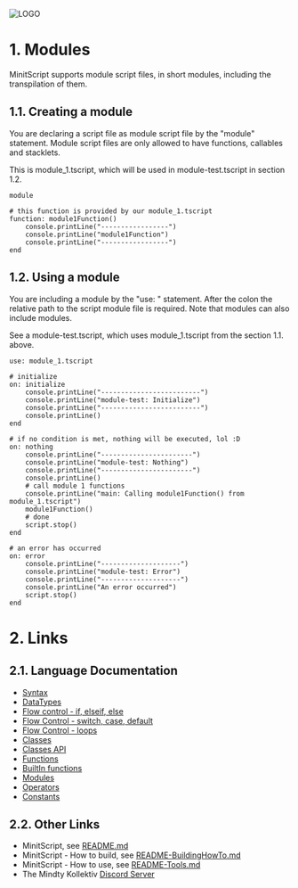 ![LOGO](https://raw.githubusercontent.com/andreasdr/minitscript/master/resources/github/minitscript-logo.png)

# 1. Modules

MinitScript supports module script files, in short modules, including the transpilation of them.

## 1.1. Creating a module

You are declaring a script file as module script file by the "module" statement.
Module script files are only allowed to have functions, callables and stacklets.

This is module_1.tscript, which will be used in module-test.tscript in section 1.2.

```
module

# this function is provided by our module_1.tscript
function: module1Function()
	console.printLine("-----------------")
	console.printLine("module1Function")
	console.printLine("-----------------")
end
```

## 1.2. Using a module

You are including a module by the "use: " statement. After the colon the relative path to the script module file is required.
Note that modules can also include modules.  

See a module-test.tscript, which uses module_1.tscript from the section 1.1. above.

```
use: module_1.tscript

# initialize
on: initialize
	console.printLine("-------------------------")
	console.printLine("module-test: Initialize")
	console.printLine("-------------------------")
	console.printLine()
end

# if no condition is met, nothing will be executed, lol :D
on: nothing
	console.printLine("-----------------------")
	console.printLine("module-test: Nothing")
	console.printLine("-----------------------")
	console.printLine()
	# call module 1 functions
	console.printLine("main: Calling module1Function() from module_1.tscript")
	module1Function()
	# done
	script.stop()
end

# an error has occurred
on: error
	console.printLine("--------------------")
	console.printLine("module-test: Error")
	console.printLine("--------------------")
	console.printLine("An error occurred")
	script.stop()
end
```

# 2. Links

## 2.1. Language Documentation
- [Syntax](./README-Syntax.md)
- [DataTypes](./README-DataTypes.md)
- [Flow control - if, elseif, else](./README-FlowControl-Conditions.md)
- [Flow Control - switch, case, default](./README-FlowControl-Conditions2.md)
- [Flow Control - loops](./README-FlowControl-Loops.md)
- [Classes](./README-Classes.md)
- [Classes API](./README-Classes-API.md)
- [Functions](./README-Functions.md)
- [BuiltIn functions](./README-BuiltIn-Functions.md)
- [Modules](./README-Modules.md)
- [Operators](./README-Operators.md)
- [Constants](./README-Constants.md)

## 2.2. Other Links

- MinitScript, see [README.md](../README.md)
- MinitScript - How to build, see [README-BuildingHowTo.md](../README-BuildingHowTo.md)
- MinitScript - How to use, see [README-Tools.md](../README-Tools.md)
- The Mindty Kollektiv [Discord Server](https://discord.gg/Na4ACaFD)
